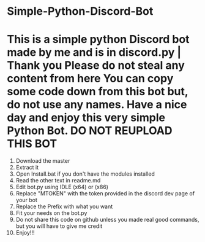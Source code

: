 # Simple-Python-Discord-Bot
This is a simple python Discord bot made by me and is in discord.py | Thank you
Please do not steal any content from here
You can copy some code down from this bot but, do not use any names. 
Have a nice day and enjoy this very simple Python Bot.
DO NOT REUPLOAD THIS BOT 
=======================================================================


1. Download the master
2. Extract it
3. Open Install.bat if you don't have the modules installed
4. Read the other text in readme.md
5. Edit bot.py using IDLE (x64) or (x86)
6. Replace "MTOKEN" with the token provided in the discord dev page of your bot
7. Replace the Prefix with what you want
8. Fit your needs on the bot.py
9. Do not share this code on github unless you made real good commands, but you will have to give me credit
10. Enjoy!!!
